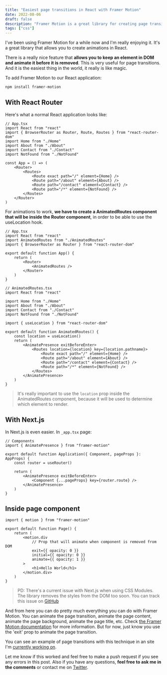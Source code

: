 ```yaml
---
title: "Easiest page transitions in React with Framer Motion"
date: 2022-08-06
draft: false
description: "Framer Motion is a great library for creating page transitions in React. It's easy to use and it's great for creating page transitions."
tags: ["css"]
---
```


I've been using Framer Motion for a while now and I'm really enjoying it. It's a great library that allows you to create animations in React.

There is a really nice feature that **allows you to keep an element in DOM and animate it before it is removed**. This is very useful for page transitions. And it is the easiest thing in the world, it really is like magic.

To add Framer Motion to our React application:

```bash
npm install framer-motion
```

## With React Router

Here's what a normal React application looks like:

```tsx
// App.tsx
import React from "react"
import { BrowserRouter as Router, Route, Routes } from "react-router-dom"
import Home from "./Home"
import About from "./About"
import Contact from "./Contact"
import NotFound from "./NotFound"

const App = () => (
    <Router>
        <Routes>
            <Route exact path="/" element={Home} />
            <Route path="/about" element={About} />
            <Route path="/contact" element={Contact} />
            <Route path="/*" element={NotFound} />
        </Routes>
    </Router>
)
```

For animations to work, **we have to create a AnimatedRoutes component that will be inside the Router component**, in order to be able to use the useLocation hook.

```tsx
// App.tsx
import React from "react"
import AnimatedRoutes from "./AnimatedRoutes"
import { BrowserRouter as Router } from "react-router-dom"

export default function App() {
    return (
        <Router>
            <AnimatedRoutes />
        </Router>
    )
}
```

```tsx
// AnimatedRoutes.tsx
import React from "react"

import Home from "./Home"
import About from "./About"
import Contact from "./Contact"
import NotFound from "./NotFound"

import { useLocation } from "react-router-dom"

export default function AnimatedRoutes() {
    const location = useLocation()
    return (
        <AnimatePresence exitBeforeEnter>
            <Routes location={location} key={location.pathname}>
                <Route exact path="/" element={Home} />
                <Route path="/about" element={About} />
                <Route path="/contact" element={Contact} />
                <Route path="/*" element={NotFound} />
            </Routes>
        </AnimatePresence>
    )
}
```

> It's really important to use the `location` prop inside the AnimatedRoutes component, because it will be used to determine which element to render.

## With Next.js

In Next.js is even easier. In `_app.tsx` page:

```tsx
// Components
import { AnimatePresence } from "framer-motion"

export default function Application({ Component, pageProps }: AppProps) {
    const router = useRouter()

    return (
        <AnimatePresence exitBeforeEnter>
            <Component {...pageProps} key={router.route} />
        </AnimatePresence>
    )
}
```

## Inside page component

```tsx
import { motion } from "framer-motion"

export default function Page() {
    return (
        <motion.div
            // Prop that will animate when component is removed from DOM
            exit={{ opacity: 0 }}
            initial={{ opacity: 0 }}
            animate={{ opacity: 1 }}
        >
            <h1>Hello World</h1>
        </motion.div>
    )
}
```

> PD: There's a current issue with Next.js when using CSS Modules. The library removes the styles from the DOM too soon. You can track this issue on [GitHub](https://github.com/vercel/next.js/issues/17464)

And from here you can do pretty much everything you can do with Framer Motion. You can animate the page transition, animate the page content, animate the page background, animate the page title, etc. Check [the Framer Motion documentation](https://www.framer.com/docs) for more information. But for now, just know you use the 'exit' prop to animate the page transition.

You can see an example of page transitions with this technique in an site I'm [currently working on](https://imajo.vercel.app).

Let me know if this worked and feel free to make a push request if you see any errors in this post. Also if you have any questions, **feel free to ask me in the comments** or contact me on [Twitter](https://twitter.com/gdlazcano_).

